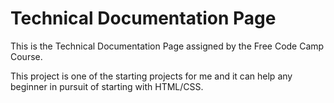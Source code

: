 # Technical Documentation Page

This is the Technical Documentation Page assigned by the Free Code Camp Course.

This project is one of the starting projects for me and it can help any beginner in pursuit of starting with HTML/CSS.